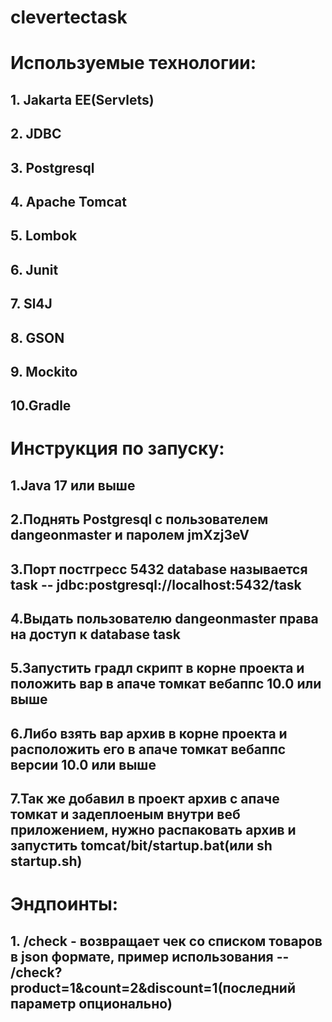 # clevertectask
# Используемые технологии:
## 1. Jakarta EE(Servlets)
## 2. JDBC
## 3. Postgresql
## 4. Apache Tomcat
## 5. Lombok
## 6. Junit
## 7. Sl4J
## 8. GSON
## 9. Mockito
## 10.Gradle

# Инструкция по запуску:
## 1.Java 17 или выше
## 2.Поднять Postgresql с пользователем dangeonmaster и паролем jmXzj3eV
## 3.Порт постгресс 5432 database называется task -- jdbc:postgresql://localhost:5432/task
## 4.Выдать пользователю dangeonmaster права на доступ к database task
## 5.Запустить градл скрипт в корне проекта и положить вар в апаче томкат вебаппс 10.0 или выше
## 6.Либо взять вар архив в корне проекта и расположить его в апаче томкат вебаппс версии 10.0 или выше
## 7.Так же добавил в проект архив с апаче томкат и задеплоеным внутри веб приложением, нужно распаковать архив и запустить tomcat/bit/startup.bat(или sh startup.sh)
# Эндпоинты:
## 1. /check - возвращает чек со списком товаров в json формате, пример использования -- /check?product=1&count=2&discount=1(последний параметр опционально)
